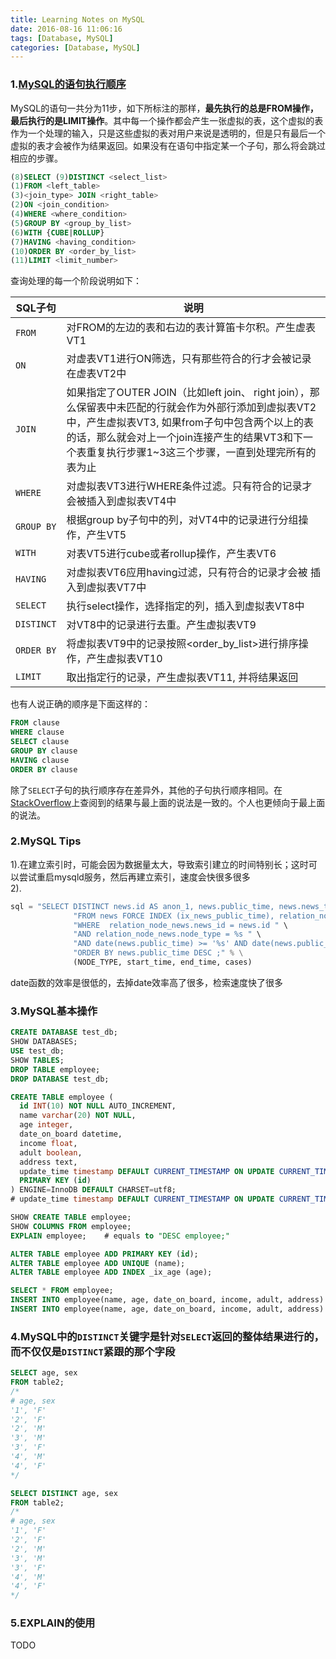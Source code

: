 ```yaml
---
title: Learning Notes on MySQL
date: 2016-08-16 11:06:16
tags: [Database, MySQL]
categories: [Database, MySQL]
---
```


### 1.[MySQL的语句执行顺序][MySQL的语句执行顺序]
MySQL的语句一共分为11步，如下所标注的那样，**最先执行的总是FROM操作，最后执行的是LIMIT操作**。其中每一个操作都会产生一张虚拟的表，这个虚拟的表作为一个处理的输入，只是这些虚拟的表对用户来说是透明的，但是只有最后一个虚拟的表才会被作为结果返回。如果没有在语句中指定某一个子句，那么将会跳过相应的步骤。
```sql
(8)SELECT (9)DISTINCT <select_list>
(1)FROM <left_table>
(3)<join_type> JOIN <right_table>
(2)ON <join_condition>
(4)WHERE <where_condition>
(5)GROUP BY <group_by_list>
(6)WITH {CUBE|ROLLUP}
(7)HAVING <having_condition>
(10)ORDER BY <order_by_list>
(11)LIMIT <limit_number>
```

查询处理的每一个阶段说明如下：

| SQL子句 | 说明 |
| --- | --- |
| `FROM` | 对FROM的左边的表和右边的表计算笛卡尔积。产生虚表VT1 |
| `ON` | 对虚表VT1进行ON筛选，只有那些符合<join-condition>的行才会被记录在虚表VT2中 |
| `JOIN `| 如果指定了OUTER JOIN（比如left join、 right join），那么保留表中未匹配的行就会作为外部行添加到虚拟表VT2中，产生虚拟表VT3, 如果from子句中包含两个以上的表的话，那么就会对上一个join连接产生的结果VT3和下一个表重复执行步骤1~3这三个步骤，一直到处理完所有的表为止 |
| `WHERE` | 对虚拟表VT3进行WHERE条件过滤。只有符合<where-condition>的记录才会被插入到虚拟表VT4中 |
| `GROUP BY` | 根据group by子句中的列，对VT4中的记录进行分组操作，产生VT5 |
| `WITH` | 对表VT5进行cube或者rollup操作，产生表VT6 |
| `HAVING` | 对虚拟表VT6应用having过滤，只有符合<having-condition>的记录才会被 插入到虚拟表VT7中 |
| `SELECT` | 执行select操作，选择指定的列，插入到虚拟表VT8中 |
| `DISTINCT` | 对VT8中的记录进行去重。产生虚拟表VT9 |
| `ORDER BY` | 将虚拟表VT9中的记录按照<order_by_list>进行排序操作，产生虚拟表VT10 |
| `LIMIT` | 取出指定行的记录，产生虚拟表VT11, 并将结果返回 |

也有人说正确的顺序是下面这样的：
```sql
FROM clause
WHERE clause
SELECT clause
GROUP BY clause
HAVING clause
ORDER BY clause
```
除了`SELECT`子句的执行顺序存在差异外，其他的子句执行顺序相同。在[StackOverflow][MySQL Order of Operations?]上查阅到的结果与最上面的说法是一致的。个人也更倾向于最上面的说法。

<!-- 1. References -->
[MySQL的语句执行顺序]: http://www.cnblogs.com/rollenholt/p/3776923.html
[MySQL Order of Operations?]: http://stackoverflow.com/questions/4001183/mysql-order-of-operations

### 2.MySQL Tips
1).在建立索引时，可能会因为数据量太大，导致索引建立的时间特别长；这时可以尝试重启mysqld服务，然后再建立索引，速度会快很多很多  
2).
```python
sql = "SELECT DISTINCT news.id AS anon_1, news.public_time, news.news_type, news.theme_type, news.history_similarity " \
              "FROM news FORCE INDEX (ix_news_public_time), relation_node_news " \
              "WHERE  relation_node_news.news_id = news.id " \
              "AND relation_node_news.node_type = %s " \
              "AND date(news.public_time) >= '%s' AND date(news.public_time) < '%s' %s " \
              "ORDER BY news.public_time DESC ;" % \
              (NODE_TYPE, start_time, end_time, cases)

```
date函数的效率是很低的，去掉date效率高了很多，检索速度快了很多

### 3.MySQL基本操作
```sql
CREATE DATABASE test_db;
SHOW DATABASES;
USE test_db;
SHOW TABLES;
DROP TABLE employee;
DROP DATABASE test_db;

CREATE TABLE employee (
  id INT(10) NOT NULL AUTO_INCREMENT,
  name varchar(20) NOT NULL,
  age integer,
  date_on_board datetime,
  income float,
  adult boolean,
  address text,
  update_time timestamp DEFAULT CURRENT_TIMESTAMP ON UPDATE CURRENT_TIMESTAMP,
  PRIMARY KEY (id)
) ENGINE=InnoDB DEFAULT CHARSET=utf8;
# update_time timestamp DEFAULT CURRENT_TIMESTAMP ON UPDATE CURRENT_TIMESTAMP,

SHOW CREATE TABLE employee;
SHOW COLUMNS FROM employee;
EXPLAIN employee;    # equals to "DESC employee;"

ALTER TABLE employee ADD PRIMARY KEY (id);
ALTER TABLE employee ADD UNIQUE (name);
ALTER TABLE employee ADD INDEX _ix_age (age);

SELECT * FROM employee;
INSERT INTO employee(name, age, date_on_board, income, adult, address) VALUES("Xiaowei Liu", 27, "20160713", 8000.1, TRUE, "北京市海淀区中关村南一街一号软件园1号楼");    # OK
INSERT INTO employee(name, age, date_on_board, income, adult, address) VALUES("Baoyi Li", 15, "20200612", 6010.1, False, "北京市海淀区中关村南一街一号软件园7号楼");    # OK
```

### 4.MySQL中的`DISTINCT`关键字是针对`SELECT`返回的整体结果进行的，而不仅仅是`DISTINCT`紧跟的那个字段  
```sql
SELECT age, sex
FROM table2;
/*
# age, sex
'1', 'F'
'2', 'F'
'2', 'M'
'3', 'M'
'3', 'F'
'4', 'M'
'4', 'F'
*/

SELECT DISTINCT age, sex
FROM table2;
/*
# age, sex
'1', 'F'
'2', 'F'
'2', 'M'
'3', 'M'
'3', 'F'
'4', 'M'
'4', 'F'
*/
```


### 5.EXPLAIN的使用
TODO
<!-- 4.Reference -->
[MySQL性能分析及explain的使用]: http://database.51cto.com/art/201108/284783.htm

